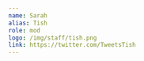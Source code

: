```yaml
---
name: Sarah
alias: Tish
role: mod
logo: /img/staff/tish.png
link: https://twitter.com/TweetsTish
---
```

